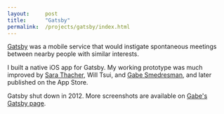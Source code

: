 ```yaml
---
layout:     post
title:      "Gatsby"
permalink:  /projects/gatsby/index.html
---
```


[Gatsby] was a mobile service that would instigate spontaneous meetings between
nearby people with similar interests. 

I built a native iOS app for Gatsby. My working prototype was much improved by
[Sara Thacher], Will Tsui, and [Gabe Smedresman], and later published on the App
Store.

Gatsby shut down in 2012. More screenshots are available on [Gabe's Gatsby page].

[Gatsby]:http://meetgatsby.com/
[Sara Thacher]:http://thachr.com/
[Gabe Smedresman]:http://www.smedresmania.com/
[Gabe's Gatsby page]:http://www.smedresmania.com/gatsby/
